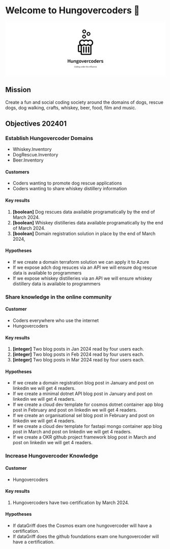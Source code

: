 # Welcome to Hungovercoders 👋

![Hungovercoders](https://github.com/hungovercoders/.github/blob/main/profile/logo.png)

## Mission

Create a fun and social coding society around the domains of dogs, rescue dogs, dog walking, crafts, whiskey, beer, food, film and music.

## Objectives 202401

### Establish Hungovercoder Domains

* Whiskey.Inventory
* DogRescue.Inventory
* Beer.Inventory

#### Customers

* Coders wanting to promote dog rescue applications
* Coders wanting to share whiskey distillery information

#### Key results
1. **[boolean]** Dog rescues data available programatically by the end of March 2024.
2. **[boolean]** Whiskey distilleries data available programatically by the end of March 2024.
3. **[boolean]** Domain registration solution in place by the end of March 2024,

#### Hypotheses
* If we create a domain terraform solution we can apply it to Azure
* If we expose adch dog resuces via an API we will ensure dog rescue data is available to programmers
* If we expose whiskey distilleries via an API we will ensure whiskey distillery data is available to programmers

### Share knowledge in the online community

#### Customer
* Coders everywhere who use the internet
* Hungovercoders

#### Key results
1. **[integer]** Two blog posts in Jan 2024 read by four users each.
2. **[integer]** Two blog posts in Feb 2024 read by four users each.
3. **[integer]** Two blog posts in Mar 2024 read by four users each.

#### Hypotheses
* If we create a domain registration blog post in January and post on linkedin we will get 4 readers.
* If we create a minimal dotnet API blog post in January  and post on linkedin we will get 4 readers.
* If we create a cloud dev template for cosmos dotnet container app blog post in February and post on linkedin we will get 4 readers.
* If we create an organisational sel blog post in February and post on linkedin we will get 4 readers.
* If we create a cloud dev template for fastapi mongo container app blog post in March and post on linkedin we will get 4 readers.
* If we create a OKR github project framework blog post in March and post on linkedin we will get 4 readers.

### Increase Hungovercoder Knowledge

#### Customer
* Hungovercoders

#### Key results
1. Hungovercoders have two certification by March 2024.

#### Hypotheses
* If dataGriff does the Cosmos exam one hungovercoder will have a certification.
* If dataGriff does the github foundations exam one hungovercoder will have a certification.
  
<!--

**Here are some ideas to get you started:**

🙋‍♀️ A short introduction - what is your organization all about?
🌈 Contribution guidelines - how can the community get involved?
👩‍💻 Useful resources - where can the community find your docs? Is there anything else the community should know?
🍿 Fun facts - what does your team eat for breakfast?
🧙 Remember, you can do mighty things with the power of [Markdown](https://docs.github.com/github/writing-on-github/getting-started-with-writing-and-formatting-on-github/basic-writing-and-formatting-syntax)
-->

